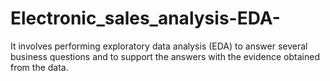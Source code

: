 # Electronic_sales_analysis-EDA-
It involves performing exploratory data  analysis (EDA) to answer several business questions and to support the answers with the evidence  obtained from the data. 
